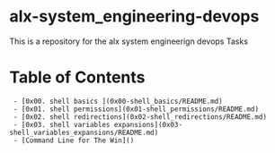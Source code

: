 # alx-system_engineering-devops
This is a repository for the alx system engineerign devops Tasks
# Table of Contents
     - [0x00. shell basics ](0x00-shell_basics/README.md)
     - [0x01. shell permissions](0x01-shell_permissions/README.md)
     - [0x02. shell redirections](0x02-shell_redirections/README.md)
     - [0x03. shell variables expansions](0x03-shell_variables_expansions/README.md)
     - [Command Line for The Win]()
